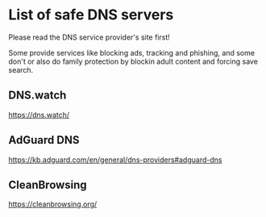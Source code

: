 # List of safe DNS servers

Please read the DNS service provider's site first! 

Some provide services like blocking ads, tracking and phishing, and some don't or also do family protection by blockin adult content and forcing save search. 



## DNS.watch
https://dns.watch/

## AdGuard DNS
https://kb.adguard.com/en/general/dns-providers#adguard-dns

## CleanBrowsing
https://cleanbrowsing.org/
